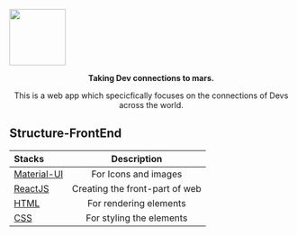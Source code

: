 <a><img align=center height=100 src="https://i.postimg.cc/HssrpXFt/CODEMATES.png"/></a>

<p align="center">
  <strong>Taking Dev connections to mars.</strong>
</p>

<p align="center">This is a web app which specicfically focuses on the connections of Devs across the world.</p>

## Structure-FrontEnd

|  Stacks                         |      Description                |
| :-------------------            | :-------------------:           |
|  [Material-UI](Material-UI)     | For Icons and images            |
|  [ReactJS](ReactJS)             | Creating the front-part of web  |
|  [HTML](HTML)                   | For rendering elements          |  
|  [CSS](CSS)                     | For styling the elements        |
